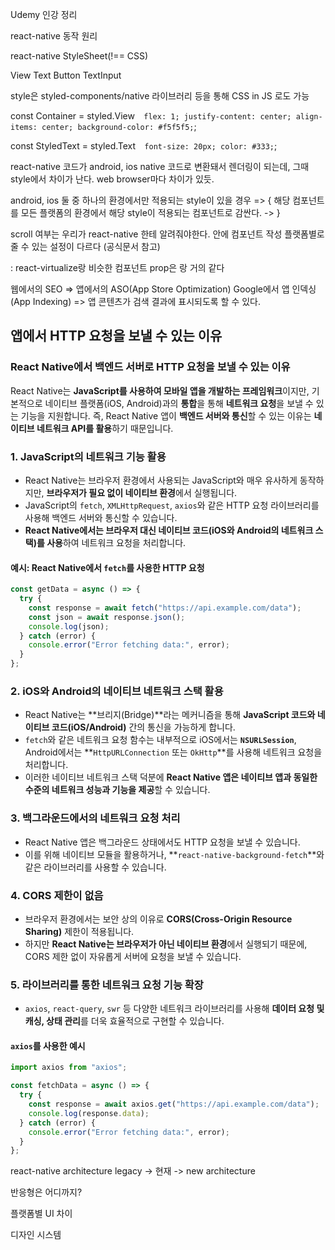 Udemy 인강 정리

react-native 동작 원리

react-native StyleSheet(!== CSS)

View
Text
Button
TextInput

style은 styled-components/native 라이브러리 등을 통해 CSS in JS 로도 가능

const Container = styled.View`  flex: 1;
  justify-content: center;
  align-items: center;
  background-color: #f5f5f5;`;

const StyledText = styled.Text`  font-size: 20px;
  color: #333;`;

react-native 코드가 android, ios native 코드로 변환돼서 렌더링이 되는데, 그때 style에서 차이가 난다. web browser마다 차이가 있듯.

android, ios 둘 중 하나의 환경에서만 적용되는 style이 있을 경우 => {
해당 컴포넌트를 모든 플랫폼의 환경에서 해당 style이 적용되는 컴포넌트로 감싼다.
<Text /> -> <View><Text /></View>
}

scroll 여부는 우리가 react-native 한테 알려줘야한다.
<ScrollView>안에 컴포넌트 작성</ScrollView>
플랫폼별로 줄 수 있는 설정이 다르다 (공식문서 참고)

<FlatList>: react-virtualize랑 비슷한 컴포넌트 prop은 <ScrollView>랑 거의 같다

<Pressable>

웹에서의 SEO => 앱에서의 ASO(App Store Optimization)
Google에서 앱 인덱싱(App Indexing) => 앱 콘텐츠가 검색 결과에 표시되도록 할 수 있다.

## 앱에서 HTTP 요청을 보낼 수 있는 이유

### React Native에서 백엔드 서버로 HTTP 요청을 보낼 수 있는 이유

React Native는 **JavaScript를 사용하여 모바일 앱을 개발하는 프레임워크**이지만, 기본적으로 네이티브 플랫폼(iOS, Android)과의 **통합**을 통해 **네트워크 요청**을 보낼 수 있는 기능을 지원합니다. 즉, React Native 앱이 **백엔드 서버와 통신**할 수 있는 이유는 **네이티브 네트워크 API를 활용**하기 때문입니다.

### 1. **JavaScript의 네트워크 기능 활용**

- React Native는 브라우저 환경에서 사용되는 JavaScript와 매우 유사하게 동작하지만, **브라우저가 필요 없이 네이티브 환경**에서 실행됩니다.
- JavaScript의 `fetch`, `XMLHttpRequest`, `axios`와 같은 HTTP 요청 라이브러리를 사용해 백엔드 서버와 통신할 수 있습니다.
- **React Native에서는 브라우저 대신 네이티브 코드(iOS와 Android의 네트워크 스택)를 사용**하여 네트워크 요청을 처리합니다.

#### 예시: React Native에서 `fetch`를 사용한 HTTP 요청

```typescript
const getData = async () => {
  try {
    const response = await fetch("https://api.example.com/data");
    const json = await response.json();
    console.log(json);
  } catch (error) {
    console.error("Error fetching data:", error);
  }
};
```

### 2. **iOS와 Android의 네이티브 네트워크 스택 활용**

- React Native는 **브리지(Bridge)**라는 메커니즘을 통해 **JavaScript 코드와 네이티브 코드(iOS/Android)** 간의 통신을 가능하게 합니다.
- `fetch`와 같은 네트워크 요청 함수는 내부적으로 iOS에서는 **`NSURLSession`**, Android에서는 **`HttpURLConnection` 또는 `OkHttp`**를 사용해 네트워크 요청을 처리합니다.
- 이러한 네이티브 네트워크 스택 덕분에 **React Native 앱은 네이티브 앱과 동일한 수준의 네트워크 성능과 기능을 제공**할 수 있습니다.

### 3. **백그라운드에서의 네트워크 요청 처리**

- React Native 앱은 백그라운드 상태에서도 HTTP 요청을 보낼 수 있습니다.
- 이를 위해 네이티브 모듈을 활용하거나, **`react-native-background-fetch`**와 같은 라이브러리를 사용할 수 있습니다.

### 4. **CORS 제한이 없음**

- 브라우저 환경에서는 보안 상의 이유로 **CORS(Cross-Origin Resource Sharing)** 제한이 적용됩니다.
- 하지만 **React Native는 브라우저가 아닌 네이티브 환경**에서 실행되기 때문에, CORS 제한 없이 자유롭게 서버에 요청을 보낼 수 있습니다.

### 5. **라이브러리를 통한 네트워크 요청 기능 확장**

- `axios`, `react-query`, `swr` 등 다양한 네트워크 라이브러리를 사용해 **데이터 요청 및 캐싱, 상태 관리**를 더욱 효율적으로 구현할 수 있습니다.

#### `axios`를 사용한 예시

```typescript
import axios from "axios";

const fetchData = async () => {
  try {
    const response = await axios.get("https://api.example.com/data");
    console.log(response.data);
  } catch (error) {
    console.error("Error fetching data:", error);
  }
};
```

react-native architecture
legacy -> 현재 -> new architecture

반응형은 어디까지?

플랫폼별 UI 차이

디자인 시스템
